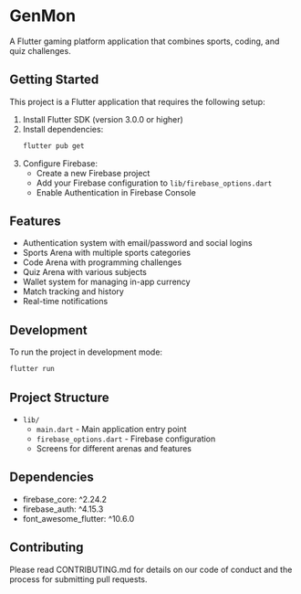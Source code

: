 # GenMon

A Flutter gaming platform application that combines sports, coding, and quiz challenges.

## Getting Started

This project is a Flutter application that requires the following setup:

1. Install Flutter SDK (version 3.0.0 or higher)
2. Install dependencies:
   ```bash
   flutter pub get
   ```
3. Configure Firebase:
   - Create a new Firebase project
   - Add your Firebase configuration to `lib/firebase_options.dart`
   - Enable Authentication in Firebase Console

## Features

- Authentication system with email/password and social logins
- Sports Arena with multiple sports categories
- Code Arena with programming challenges
- Quiz Arena with various subjects
- Wallet system for managing in-app currency
- Match tracking and history
- Real-time notifications

## Development

To run the project in development mode:

```bash
flutter run
```

## Project Structure

- `lib/`
  - `main.dart` - Main application entry point
  - `firebase_options.dart` - Firebase configuration
  - Screens for different arenas and features

## Dependencies

- firebase_core: ^2.24.2
- firebase_auth: ^4.15.3
- font_awesome_flutter: ^10.6.0

## Contributing

Please read CONTRIBUTING.md for details on our code of conduct and the process for submitting pull requests. 